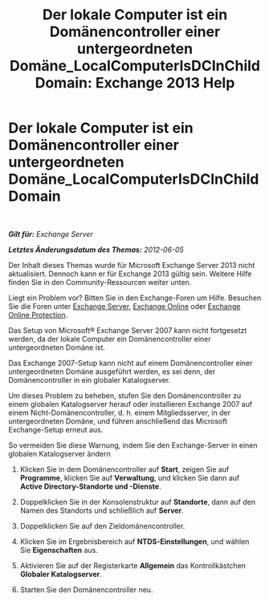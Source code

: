 ﻿---
title: 'Der lokale Computer ist ein Domänencontroller einer untergeordneten Domäne_LocalComputerIsDCInChildDomain: Exchange 2013 Help'
TOCTitle: Der lokale Computer ist ein Domänencontroller einer untergeordneten Domäne_LocalComputerIsDCInChildDomain
ms:assetid: 7db1dcc0-d953-41b8-b081-2a47a70950c4
ms:mtpsurl: https://technet.microsoft.com/de-de/library/ms.exch.setupreadiness.localcomputerisdcinchilddomain(v=EXCHG.150)
ms:contentKeyID: 50476111
ms.date: 05/22/2018
mtps_version: v=EXCHG.150
ms.translationtype: MT
---

# Der lokale Computer ist ein Domänencontroller einer untergeordneten Domäne\_LocalComputerIsDCInChildDomain

 

_**Gilt für:** Exchange Server_

_**Letztes Änderungsdatum des Themas:** 2012-06-05_

Der Inhalt dieses Themas wurde für Microsoft Exchange Server 2013 nicht aktualisiert. Dennoch kann er für Exchange 2013 gültig sein. Weitere Hilfe finden Sie in den Community-Ressourcen weiter unten.

Liegt ein Problem vor? Bitten Sie in den Exchange-Foren um Hilfe. Besuchen Sie die Foren unter [Exchange Server](https://go.microsoft.com/fwlink/p/?linkid=60612), [Exchange Online](https://go.microsoft.com/fwlink/p/?linkid=267542) oder [Exchange Online Protection](https://go.microsoft.com/fwlink/p/?linkid=285351).

Das Setup von Microsoft® Exchange Server 2007 kann nicht fortgesetzt werden, da der lokale Computer ein Domänencontroller einer untergeordneten Domäne ist.

Das Exchange 2007-Setup kann nicht auf einem Domänencontroller einer untergeordneten Domäne ausgeführt werden, es sei denn, der Domänencontroller in ein globaler Katalogserver.

Um dieses Problem zu beheben, stufen Sie den Domänencontroller zu einem globalen Katalogserver herauf oder installieren Exchange 2007 auf einem Nicht-Domänencontroller, d. h. einem Mitgliedsserver, in der untergeordneten Domäne, und führen anschließend das Microsoft Exchange-Setup erneut aus.

So vermeiden Sie diese Warnung, indem Sie den Exchange-Server in einen globalen Katalogserver ändern

1.  Klicken Sie in dem Domänencontroller auf **Start**, zeigen Sie auf **Programme**, klicken Sie auf **Verwaltung**, und klicken Sie dann auf **Active Directory-Standorte und -Dienste**.

2.  Doppelklicken Sie in der Konsolenstruktur auf **Standorte**, dann auf den Namen des Standorts und schließlich auf **Server**.

3.  Doppelklicken Sie auf den Zieldomänencontroller.

4.  Klicken Sie im Ergebnisbereich auf **NTDS-Einstellungen**, und wählen Sie **Eigenschaften** aus.

5.  Aktivieren Sie auf der Registerkarte **Allgemein** das Kontrollkästchen **Globaler Katalogserver**.

6.  Starten Sie den Domänencontroller neu.

